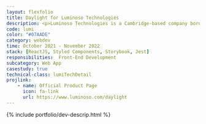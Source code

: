 ```yaml
---
layout: flexfolio
title: Daylight for Luminoso Technologies
description: <p>Luminoso Technologies is a Cambridge-based company born from the MIT Media Lab. I was hired as a software engineer to develop features for Luminoso's "Daylight" product - a web dashboard designed to display data generated by the company's Natural Language Processing algorithm in a way that does not require data science training to interpret.</p>
code: lumi
color: "#07AADE"
category: webdev
time: October 2021 - November 2022
stack: [ReactJS, Styled Components, Storybook, Jest]
responsibilities:  Front-End Development
subcategory: Web App
casestudy: true
technical-class: lumiTechDetail
projlink:
    - name: Official Product Page
      icon: fa-link
      url: https://www.luminoso.com/daylight
---
```


{% include portfolio/dev-descrip.html %}